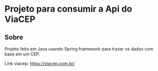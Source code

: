 # Projeto para consumir a Api do ViaCEP #

## Sobre
Projeto feito em Java usando Spring framework para trazer os dados com base em um CEP.

Link viacep: https://viacep.com.br/ 
